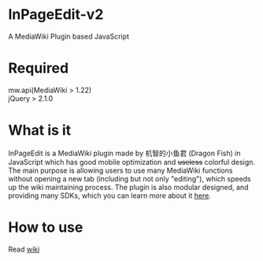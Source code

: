 # InPageEdit-v2
A MediaWiki Plugin based JavaScript

# Required
mw.api(MediaWiki > 1.22)<br/>
jQuery > 2.1.0

# What is it
InPageEdit is a MediaWiki plugin made by 机智的小鱼君 (Dragon Fish) in JavaScript which has good mobile optimization and ~~useless~~ colorful design. The main purpose is allowing users to use many MediaWiki functions without opening a new tab (including but not only "editing"), which speeds up the wiki maintaining process. The plugin is also modular designed, and providing many SDKs, which you can learn more about it [here](https://github.com/Dragon-Fish/InPageEdit-v2/wiki).

# How to use
Read [wiki](https://github.com/Dragon-Fish/InPageEdit-v2/wiki)

